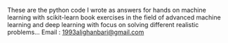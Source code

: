 These are the python code I wrote as answers for hands on machine learning with scikit-learn book exercises in the field of advanced machine learning and deep learning with focus on solving different realistic problems...
Email : 1993alighanbari@gmail.com
